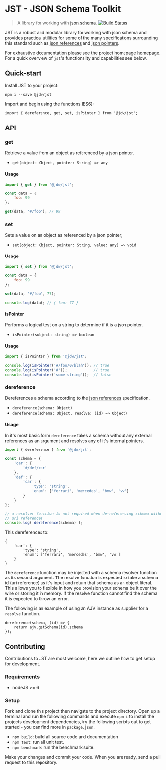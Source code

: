 JST - JSON Schema Toolkit
===

> A library for working with [json schema](http://json-schema.org/).
[![Build Status](https://travis-ci.org/jdwije/jst.svg?branch=master)](https://travis-ci.org/jdwije/jst)

JST is a robust and modular library for working with json schema and provides
practical utilities for some of the many specifications surrounding this
standard such as [json references](https://tools.ietf.org/html/draft-pbryan-zyp-json-ref-03) and [json pointers](https://tools.ietf.org/html/rfc6901).

For exhaustive documentation please see the project
homepage [homepage](http://www.jwije.com/jst/typings.d.html). For a quick overview of `jst`'s
functionality and capabilities see below.

## Quick-start

Install JST to your project:
```
npm i --save @jdw/jst
```

Import and begin using the functions (ES6):
```
import { dereference, get, set, isPointer } from '@jdw/jst';
```

## API

### get

Retrieve a value from an object as referenced by a json pointer.

* `get(object: Object, pointer: String) => any`

#### Usage

```javascript
import { get } from '@jdw/jst';

const data = {
    foo: 99
};

get(data, '#/foo'); // 99
```

### set

Sets a value on an object as referenced by a json pointer;

* `set(object: Object, pointer: String, value: any) => void`

#### Usage

```javascript
import { set } from '@jdw/jst';

const data = {
    foo: 99
};

set(data, '#/foo', 77); 

console.log(data); // { foo: 77 }
```

#### isPointer

Performs a logical test on a string to determine if it is a json pointer.

* `isPointer(subject: string) => boolean`

#### Usage

```javascript
import { isPointer } from '@jdw/jst';

console.log(isPointer('#/foo/0/blah')); // true
console.log(isPointer('#'));            // true
console.log(isPointer('some string'));  // false
```

### dereference

Dereferences a schema according to the [json references](https://tools.ietf.org/html/draft-pbryan-zyp-json-ref-03) specification.

* `dereference(schema: Object)`
* `dereference(schema: Object, resolve: (id) => Object)`

#### Usage

In it's most basic form `dereference` takes a schema without any external
references as an argument and resolves any of it's internal pointers.

```javascript
import { dereference } from '@jdw/jst';

const schema = {
    'car': {
        '#/def/car'
    },
    'def': {
        'car': {
            'type': 'string',
            'enum': ['ferrari', 'mercedes', 'bmw', 'vw']
        }
    }
};

// a resolver function is not required when de-referencing schema without external
// uri references
console.log( dereference(schema) );
```

This dereferences to:

```
{
    'car': {
        'type': 'string',
        'enum': ['ferrari', 'mercedes', 'bmw', 'vw']
    }
}
```

The `dereference` function may be injected with a schema resolver function as
its second argument. The resolve function is expected to take a schema id (uri
reference) as it's input and return that schema as an object literal. This
allows you to flexible in how you provision your schema be it over the wire or
storing it in memory. If the resolve function cannot find the schema it is
expected to throw an error.

The following is an example of using an AJV instance as supplier for a `resolve`
function.

```
dereference(schema, (id) => {
    return ajv.getSchema(id).schema
});
```

## Contributing

Contributions to JST are most welcome, here we outline how to get setup for
development.

### Requirements

- nodeJS >= 6

### Setup

Fork and clone this project then navigate to the project directory. Open up a
terminal and run the following commands and execute `npm i` to install the
projects development dependencies, try the following scripts out to get started -
you can find more in `package.json`.

- `npm build`: build all source code and documentation
- `npm test`: run all unit test.
- `npm benchmark`: run the benchmark suite.

Make your changes and commit your code. When you are ready, send a pull request
to this repository.


